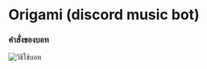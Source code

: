 # Origami (discord music bot)

### คำสั่งของบอท

![วิธีใช้บอท](https://user-images.githubusercontent.com/74460961/138597729-0b9679f4-2c20-4f95-afc4-cfa870a21462.PNG)
